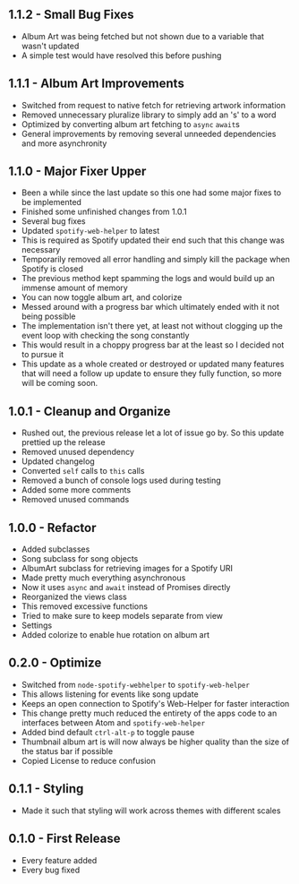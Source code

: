 ## 1.1.2 - Small Bug Fixes
* Album Art was being fetched but not shown due to a variable that wasn't updated
* A simple test would have resolved this before pushing

## 1.1.1 - Album Art Improvements
* Switched from request to native fetch for retrieving artwork information
* Removed unnecessary pluralize library to simply add an 's' to a word
* Optimized by converting album art fetching to `async` `await`s
* General improvements by removing several unneeded dependencies and more asynchronity

## 1.1.0 - Major Fixer Upper
* Been a while since the last update so this one had some major fixes to be implemented
* Finished some unfinished changes from 1.0.1
* Several bug fixes
* Updated `spotify-web-helper` to latest
 * This is required as Spotify updated their end such that this change was necessary
* Temporarily removed all error handling and simply kill the package when Spotify is closed
 * The previous method kept spamming the logs and would build up an immense amount of memory
* You can now toggle album art, and colorize
* Messed around with a progress bar which ultimately ended with it not being possible
 * The implementation isn't there yet, at least not without clogging up the event loop with checking the song constantly
 * This would result in a choppy progress bar at the least so I decided not to pursue it
* This update as a whole created or destroyed or updated many features that will need a follow up update to ensure they fully function, so more will be coming soon.

## 1.0.1 - Cleanup and Organize
* Rushed out, the previous release let a lot of issue go by.  So this update prettied up the release
* Removed unused dependency
* Updated changelog
* Converted `self` calls to `this` calls
* Removed a bunch of console logs used during testing
* Added some more comments
* Removed unused commands

## 1.0.0 - Refactor
* Added subclasses
 * Song subclass for song objects
 * AlbumArt subclass for retrieving images for a Spotify URI
* Made pretty much everything asynchronous
 * Now it uses `async` and `await` instead of Promises directly
* Reorganized the views class
 * This removed excessive functions
 * Tried to make sure to keep models separate from view
* Settings
 * Added colorize to enable hue rotation on album art

## 0.2.0 - Optimize
* Switched from `node-spotify-webhelper` to `spotify-web-helper`
 * This allows listening for events like song update
 * Keeps an open connection to Spotify's Web-Helper for faster interaction
 * This change pretty much reduced the entirety of the apps code to an interfaces between Atom and `spotify-web-helper`
* Added bind default `ctrl-alt-p` to toggle pause
* Thumbnail album art is will now always be higher quality than the size of the status bar if possible
* Copied License to reduce confusion

## 0.1.1 - Styling
* Made it such that styling will work across themes with different scales

## 0.1.0 - First Release
* Every feature added
* Every bug fixed
